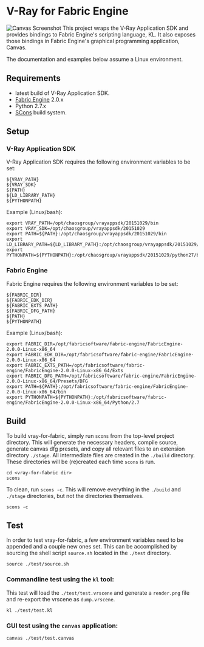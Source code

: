 #                             V-Ray for Fabric Engine
![Canvas Screenshot](https://sjparker.github.io/canvas.png)
This project wraps the V-Ray Application SDK and provides bindings to Fabric Engine's scripting language, KL. It also exposes those bindings in Fabric Engine's graphical programming application, Canvas.

The documentation and examples below assume a Linux environment.
## Requirements
- latest build of V-Ray Application SDK.
- [Fabric Engine](http://fabricengine.com/get-fabric/) 2.0.x
- Python 2.7.x
- [SCons](https://scons.org/) build system.

## Setup
### V-Ray Application SDK
V-Ray Application SDK requires the following environment variables to be set:
```
${VRAY_PATH}
${VRAY_SDK}
${PATH}
${LD_LIBRARY_PATH}
${PYTHONPATH}
```
Example (Linux/bash):
```
export VRAY_PATH=/opt/chaosgroup/vrayappsdk/20151029/bin
export VRAY_SDK=/opt/chaosgroup/vrayappsdk/20151029
export PATH=${PATH}:/opt/chaosgroup/vrayappsdk/20151029/bin
export LD_LIBRARY_PATH=${LD_LIBRARY_PATH}:/opt/chaosgroup/vrayappsdk/20151029/bin
export PYTHONPATH=${PYTHONPATH}:/opt/chaosgroup/vrayappsdk/20151029/python27/bin
```
### Fabric Engine
Fabric Engine requires the following environment variables to be set:
```
${FABRIC_DIR}
${FABRIC_EDK_DIR}
${FABRIC_EXTS_PATH}
${FABRIC_DFG_PATH}
${PATH}
${PYTHONPATH}
```
Example (Linux/bash):
```
export FABRIC_DIR=/opt/fabricsoftware/fabric-engine/FabricEngine-2.0.0-Linux-x86_64
export FABRIC_EDK_DIR=/opt/fabricsoftware/fabric-engine/FabricEngine-2.0.0-Linux-x86_64
export FABRIC_EXTS_PATH=/opt/fabricsoftware/fabric-engine/FabricEngine-2.0.0-Linux-x86_64/Exts
export FABRIC_DFG_PATH=/opt/fabricsoftware/fabric-engine/FabricEngine-2.0.0-Linux-x86_64/Presets/DFG
export PATH=${PATH}:/opt/fabricsoftware/fabric-engine/FabricEngine-2.0.0-Linux-x86_64/bin
export PYTHONPATH=${PYTHONPATH}:/opt/fabricsoftware/fabric-engine/FabricEngine-2.0.0-Linux-x86_64/Python/2.7
```
## Build
To build vray-for-fabric, simply run `scons` from the top-level project directory. This will generate the necessary headers, compile source, generate canvas dfg presets, and copy all relevant files to an extension directory `./stage`. All intermediate files are created in the `./build` directory. These directories will be (re)created each time `scons` is run.
```
cd <vray-for-fabric dir>
scons
```
To clean, run `scons -c`. This will remove everything in the `./build` and `./stage` directories, but not the directories themselves.
```
scons -c
```
## Test
In order to test vray-for-fabric, a few environment variables need to be appended and a couple new ones set. This can be accomplished by sourcing the shell script `source.sh` located in the `./test` directory.
```
source ./test/source.sh
```
### Commandline test using the `kl` tool:
This test will load the `./test/test.vrscene` and generate a `render.png` file and re-export the vrscene as `dump.vrscene`.
```
kl ./test/test.kl
```
### GUI test using the `canvas` application:
```
canvas ./test/test.canvas
```
